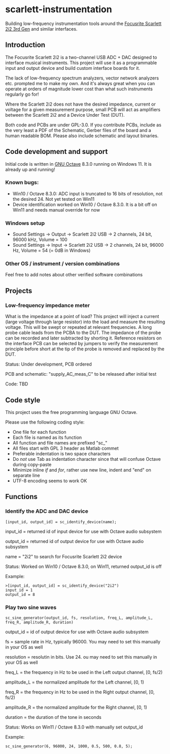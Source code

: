 # scarlett-instrumentation
Building low-frequency instrumentation tools around the [Focusrite Scarlett 2i2 3rd Gen](https://focusrite.com/products/scarlett-2i2-3rd-gen) and similar interfaces. 

## Introduction
The Focusrite Scarlett 2i2 is a two-channel USB ADC + DAC designed to interface musical instruments. This project will use it as a programmable input and output device and build custom interface boards for it.

The lack of low-frequency spectrum analyzers, vector network analyzers etc. prompted me to make my own. And it's always great when you can operate at orders of magnitude lower cost than what such instruments regularly go for!

Where the Scarlett 2i2 does not have the desired impedance, current or voltage for a given measurement purpose, small PCB will act as amplifiers between the Scarlett 2i2 and a Device Under Test (DUT). 

Both code and PCBs are under GPL-3.0. If you contribute PCBs, include as the very least a PDF of the Schematic, Gerber files of the board and a human readable BOM. Please also include schematic and layout binaries.

## Code development and support
Initial code is written in [GNU Octave](https://octave.org) 8.3.0 running on Windows 11. It is already up and running! 

### Known bugs:
- Win10 / Octave 8.3.0: ADC input is truncated to 16 bits of resolution, not the desired 24. Not yet tested on Win11
- Device identification worked on Win10 / Octave 8.3.0. It is a bit off on Win11 and needs manual override for now

### Windows setup
- Sound Settings -> Output -> Scarlett 2i2 USB -> 2 channels, 24 bit, 96000 kHz, Volume = 100
- Sound Settings -> Input -> Scarlett 2i2 USB -> 2 channels, 24 bit, 96000 Hz, Volume = 54 (= 0dB in Windows)

### Other OS / instrument / version combinations
Feel free to add notes about other verified software combinations

## Projects

### Low-frequency impedance meter
What is the impedance at a point of load? This project will inject a current (large voltage through large resistor) into the load and measure the resulting voltage. This will be swept or repeated at relevant frequencies. A long probe cable leads from the PCBA to the DUT. The impedance of the probe can be recorded and later subtracted by shorting it. Reference resistors on the interface PCB can be selected by jumpers to verify the measurement principle before short at the tip of the probe is removed and replaced by the DUT. 

Status: Under development, PCB ordered

PCB and schematic: "supply_AC_meas_C" to be released after initial test

Code: TBD

## Code style
This project uses the free programming language GNU Octave. 

Please use the following coding style:
- One file for each function
- Each file is named as its function
- All function and file names are prefixed "sc_"
- All files start with GPL 3 header as Matlab commet
- Preferable indentation is two space characters
- Do *not* use Tab as indentation character since that will confuse Octave during copy-paste
- Minimize inline *if* and *for*, rather use new line, indent and "end" on separate line
- UTF-8 encoding seems to work OK

## Functions

### Identify the ADC and DAC device
```
[input_id, output_id] = sc_identify_device(name);
```
input_id = returned id of input device for use with Octave audio subsystem

output_id = returned id of output device for use with Octave audio subsystem

name = "2i2" to search for Focusrite Scarlett 2i2 device

Status: Worked on Win10 / Octave 8.3.0, on Win11, returned output_id is off

Example:
```
>[input_id, output_id] = sc_identify_device("2i2")
input_id = 1
output_id = 8
```

### Play two sine waves
```
sc_sine_generator(output_id, fs, resolution, freq_L, amplitude_L, freq_R, amplitude_R, duration)
```
output_id = id of output device for use with Octave audio subsystem

fs = sample rate in Hz, typically 96000. You may need to set this manually in your OS as well

resolution = resolutin in bits. Use 24. ou may need to set this manually in your OS as well

freq_L = the frequency in Hz to be used in the Left output channel, [0, fs/2)

amplitude_L = the normalized amplitude for the Left channel, [0, 1)

freq_R = the frequency in Hz to be used in the Right output channel, [0, fs/2)

amplitude_R = the normalized amplitude for the Right channel, [0, 1)

duration = the duration of the tone in seconds

Status: Works on Win11 / Octave 8.3.0 with manually set output_id

Example:
```
sc_sine_generator(6, 96000, 24, 1000, 0.5, 500, 0.8, 5);
```

 

